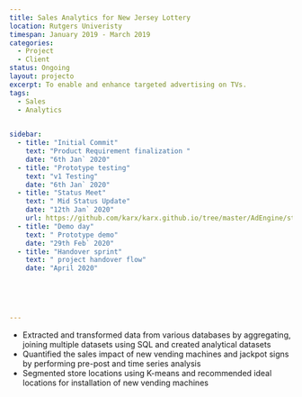 ```yaml
---
title: Sales Analytics for New Jersey Lottery
location: Rutgers Univeristy
timespan: January 2019 - March 2019
categories:
  - Project
  - Client
status: Ongoing
layout: projecto
excerpt: To enable and enhance targeted advertising on TVs.
tags:
  - Sales
  - Analytics
  

sidebar:
  - title: "Initial Commit"
    text: "Product Requirement finalization "
    date: "6th Jan` 2020"
  - title: "Prototype testing"
    text: "v1 Testing"
    date: "6th Jan` 2020"
  - title: "Status Meet"
    text: " Mid Status Update"
    date: "12th Jan` 2020"
    url: https://github.com/karx/karx.github.io/tree/master/AdEngine/status-1
  - title: "Demo day"
    text: " Prototype demo"
    date: "29th Feb` 2020"
  - title: "Handover sprint"
    text: " project handover flow"
    date: "April 2020"
    

     
  

---
```

* Extracted and transformed data from various databases by aggregating, joining multiple datasets using SQL and created analytical datasets
* Quantified the sales impact of new vending machines and jackpot signs by performing pre-post and time series analysis
* Segmented store locations using K-means and recommended ideal locations for installation of new vending machines